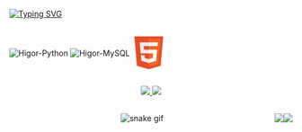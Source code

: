 <a href="https://git.io/typing-svg"><img src="https://readme-typing-svg.demolab.com?font=Fira+Code&pause=1000&color=27F7C8&background=1EFFCC00&random=false&width=435&lines=Hello+World!+I'm+Higor+Moreira.+;I'm+learning+Python%2C+HTML+and+SQL+%F0%9F%91%BE" alt="Typing SVG" /></a>

 <div style="display: inline_block"><br>
  <img align="center" alt="Higor-Python" height="60" width="60" src="https://cdn.jsdelivr.net/gh/devicons/devicon@latest/icons/python/python-original.svg" />
  <img align="center" alt="Higor-MySQL" height="60" width="60" src="https://cdn.jsdelivr.net/gh/devicons/devicon@latest/icons/mysql/mysql-original.svg" />
  <img align="center" alt="Rafa-HTML" height="60" width="60" src="https://raw.githubusercontent.com/devicons/devicon/master/icons/html5/html5-original.svg">
  
##

<div align="center">
  <a href="https://github.com/HigorMra">
  <img height="170em" src="https://github-readme-stats.vercel.app/api/top-langs/?username=HigorMra&layout=compact&langs_count=7&theme=midnight-purple"/>
  <img height="170em" src="https://github-readme-stats.vercel.app/api?username=HigorMra&theme=midnight-purple"/>
  
  
</div>
    
##

<div align="center">
  <a href="https://www.instagram.com/higor_mra/" target="_blank"><img align="right" src="https://img.shields.io/badge/-Instagram-%23E4405F?style=for-the-badge&logo=instagram&logoColor=white" target="_blank"></a>
  <a href="https://discord.gg/fqqPnUCY" target="_blank"><img align="right" src="https://img.shields.io/badge/Discord-7289DA?style=for-the-badge&logo=instagram&logoColor=white" target="_blank"></a>

   ##

<div align="center">

![snake gif](https://github.com/HigorMra/HigorMra/blob/output/github-contribution-grid-snake.svg)
